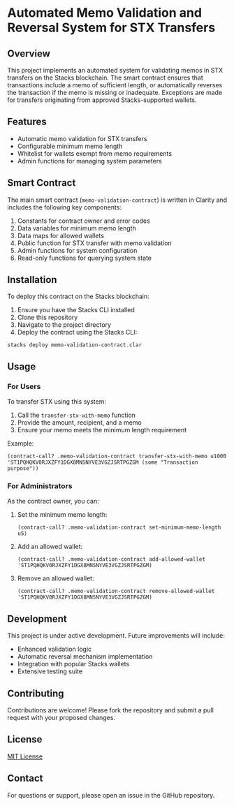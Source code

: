 # Automated Memo Validation and Reversal System for STX Transfers

## Overview

This project implements an automated system for validating memos in STX transfers on the Stacks blockchain. The smart contract ensures that transactions include a memo of sufficient length, or automatically reverses the transaction if the memo is missing or inadequate. Exceptions are made for transfers originating from approved Stacks-supported wallets.

## Features

- Automatic memo validation for STX transfers
- Configurable minimum memo length
- Whitelist for wallets exempt from memo requirements
- Admin functions for managing system parameters

## Smart Contract

The main smart contract (`memo-validation-contract`) is written in Clarity and includes the following key components:

1. Constants for contract owner and error codes
2. Data variables for minimum memo length
3. Data maps for allowed wallets
4. Public function for STX transfer with memo validation
5. Admin functions for system configuration
6. Read-only functions for querying system state

## Installation

To deploy this contract on the Stacks blockchain:

1. Ensure you have the Stacks CLI installed
2. Clone this repository
3. Navigate to the project directory
4. Deploy the contract using the Stacks CLI:

```
stacks deploy memo-validation-contract.clar
```

## Usage

### For Users

To transfer STX using this system:

1. Call the `transfer-stx-with-memo` function
2. Provide the amount, recipient, and a memo
3. Ensure your memo meets the minimum length requirement

Example:
```clarity
(contract-call? .memo-validation-contract transfer-stx-with-memo u1000 'ST1PQHQKV0RJXZFY1DGX8MNSNYVE3VGZJSRTPGZGM (some "Transaction purpose"))
```

### For Administrators

As the contract owner, you can:

1. Set the minimum memo length:
   ```clarity
   (contract-call? .memo-validation-contract set-minimum-memo-length u5)
   ```

2. Add an allowed wallet:
   ```clarity
   (contract-call? .memo-validation-contract add-allowed-wallet 'ST1PQHQKV0RJXZFY1DGX8MNSNYVE3VGZJSRTPGZGM)
   ```

3. Remove an allowed wallet:
   ```clarity
   (contract-call? .memo-validation-contract remove-allowed-wallet 'ST1PQHQKV0RJXZFY1DGX8MNSNYVE3VGZJSRTPGZGM)
   ```

## Development

This project is under active development. Future improvements will include:

- Enhanced validation logic
- Automatic reversal mechanism implementation
- Integration with popular Stacks wallets
- Extensive testing suite

## Contributing

Contributions are welcome! Please fork the repository and submit a pull request with your proposed changes.

## License

[MIT License](LICENSE)

## Contact

For questions or support, please open an issue in the GitHub repository.
